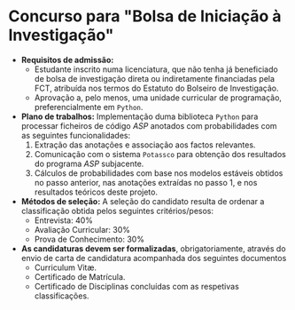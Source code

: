 # Concurso para "Bolsa de Iniciação à Investigação"

- **Requisitos de admissão:**
  - Estudante inscrito numa licenciatura, que não tenha já beneficiado de bolsa de investigação direta ou indiretamente financiadas pela FCT, atribuída nos termos do Estatuto do Bolseiro de Investigação.
  - Aprovação a, pelo menos, uma unidade curricular de programação, preferencialmente em `Python`.
- **Plano de trabalhos:** Implementação duma biblioteca `Python` para processar ficheiros de código _ASP_ anotados com probabilidades com as seguintes funcionalidades:
  1. Extração das anotações e associação aos factos relevantes.
  2. Comunicação com o sistema `Potassco` para obtenção dos resultados do programa _ASP_ subjacente.
  3. Cálculos de probabilidades com base nos modelos estáveis obtidos no passo anterior, nas anotações extraídas no passo 1, e nos resultados teóricos deste projeto.
- **Métodos de seleção:** A seleção do candidato resulta de ordenar a classificação obtida pelos seguintes critérios/pesos:  
  - Entrevista: 40%
  - Avaliação Curricular: 30%
  - Prova de Conhecimento: 30%
- **As candidaturas devem ser formalizadas**, obrigatoriamente, através do envio de carta de candidatura acompanhada dos seguintes documentos
  - Curriculum Vitæ.
  - Certificado de Matrícula.
  - Certificado de Disciplinas concluídas com as respetivas classificações.